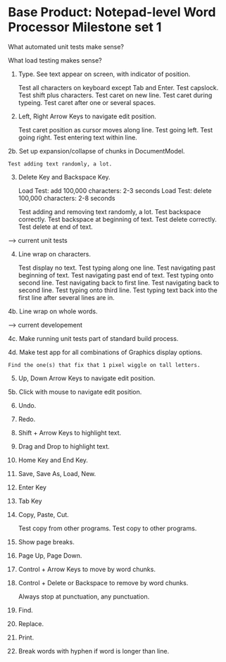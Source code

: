Base Product: Notepad-level Word Processor
Milestone set 1
==========================================

What automated unit tests make sense?

What load testing makes sense?

1. Type. See text appear on screen, with indicator of position.

	Test all characters on keyboard except Tab and Enter.
	Test capslock.
	Test shift plus characters.
	Test caret on new line.
	Test caret during typeing.
	Test caret after one or several spaces.

2. Left, Right Arrow Keys to navigate edit position.

	Test caret position as cursor moves along line.
	Test going left.
	Test going right.
	Test entering text within line.

2b. Set up expansion/collapse of chunks in DocumentModel.

	Test adding text randomly, a lot.

3. Delete Key and Backspace Key.
	
	Load Test: add 100,000 characters: 2-3 seconds
	Load Test: delete 100,000 characters: 2-8 seconds
	
	Test adding and removing text randomly, a lot.
	Test backspace correctly.
	Test backspace at beginning of text.
	Test delete correctly.
	Test delete at end of text.

--> current unit tests
	
4. Line wrap on characters.

	Test display no text.
	Test typing along one line.
	Test navigating past beginning of text.
	Test navigating past end of text.
	Test typing onto second line.
	Test navigating back to first line.
	Test navigating back to second line.
	Test typing onto third line.
	Test typing text back into the first line after several lines are in.

4b. Line wrap on whole words.

--> current developement

4c. Make running unit tests part of standard build process.

4d. Make test app for all combinations of Graphics display options.

	Find the one(s) that fix that 1 pixel wiggle on tall letters.	
	
5. Up, Down Arrow Keys to navigate edit position.

5b. Click with mouse to navigate edit position.

6. Undo.

7. Redo.

8. Shift + Arrow Keys to highlight text.

9. Drag and Drop to highlight text.

10. Home Key and End Key.

11. Save, Save As, Load, New.

12. Enter Key

13. Tab Key

14. Copy, Paste, Cut.

	Test copy from other programs.
	Test copy to other programs.

15. Show page breaks.

16. Page Up, Page Down.

17. Control + Arrow Keys to move by word chunks.

18. Control + Delete or Backspace to remove by word chunks.

	Always stop at punctuation, any punctuation.
	
19. Find.

20. Replace.

21. Print.

22. Break words with hyphen if word is longer than line.

